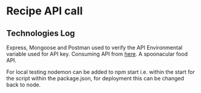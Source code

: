 # Recipe API call 

## Technologies Log

Express, Mongoose and Postman used to verify the API
Environmental variable used for API key. 
Consuming API from [here](https://spoonacular.com/food-api). A spoonacular food API. 

For local testing nodemon can be added to npm start i.e. within the start for the script within the package.json, for deployment this can be changed back to node. 


